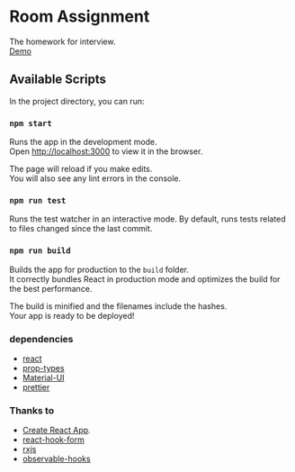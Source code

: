 # Room Assignment

The homework for interview.\
[Demo](https://haohow123.github.io/room-assignment/)

## Available Scripts

In the project directory, you can run:

### `npm start`

Runs the app in the development mode.\
Open [http://localhost:3000](http://localhost:3000) to view it in the browser.

The page will reload if you make edits.\
You will also see any lint errors in the console.

### `npm run test`

Runs the test watcher in an interactive mode.
By default, runs tests related to files changed since the last commit.

### `npm run build`

Builds the app for production to the `build` folder.\
It correctly bundles React in production mode and optimizes the build for the best performance.

The build is minified and the filenames include the hashes.\
Your app is ready to be deployed!

### dependencies

- [react](https://reactjs.org/)
- [prop-types](https://reactjs.org/docs/typechecking-with-proptypes.html)
- [Material-UI](https://material-ui.com/)
- [prettier](https://prettier.io/)

### Thanks to

- [Create React App](https://github.com/facebook/create-react-app).
- [react-hook-form](https://react-hook-form.com/)
- [rxjs](https://rxjs.dev/guide/overview/)
- [observable-hooks](https://observable-hooks.js.org/)
